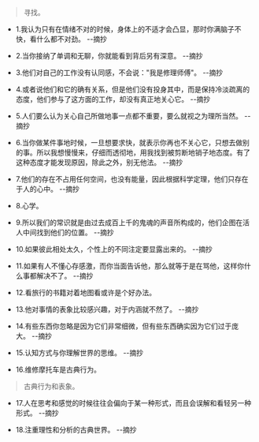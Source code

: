 >寻找。

- 1.我认为只有在情绪不对的时候，身体上的不适才会凸显，那时你满脑子不快，看什么都不对劲。 --摘抄

- 2.当你接纳了单调和无聊，你就能看到背后另有深意。 --摘抄

- 3.他们对自己的工作没有认同感，不会说："我是修理师傅"。 --摘抄

- 4.或者说他们和它的确有关系，但是他们没有投身其中，而是保持冷淡疏离的态度，他们参与了这方面的工作，却没有真正地关心它。 --摘抄

- 5.人们要么认为关心自己所做地事一点都不重要，要么就视之为理所当然。 --摘抄

- 6.当你做某件事地时候，一旦想要求快，就表示你再也不关心它，只想去做别的事。所以我想慢慢来，仔细而透彻地，用我找到被剪断地销子地态度。有了这种态度才能发现原因，除此之外，别无他法。 --摘抄

- 7.他们的存在不占用任何空间，也没有能量，因此根据科学定理，他们只存在于人的心中。 --摘抄

- 8.心学。

- 9.所以我们的常识就是由过去成百上千的鬼魂的声音所构成的，他们企图在活人中间找到他们的位置。 --摘抄

- 10.如果彼此相处太久，个性上的不同注定要显露出来的。 --摘抄

- 11.如果有人不懂心存感激，而你当面告诉他，那么就等于是在骂他，这样你什么事都解决不了。 --摘抄

- 12.看旅行的书籍对着地图看或许是个好办法。

- 13.他对事情的表象比较感兴趣，对于内涵就不然了。 --摘抄

- 14.有些东西你忽略是因为它们非常细微，但有些东西确实因为它们过于庞大。 --摘抄

- 15.认知方式与你理解世界的思维。 --摘抄

- 16.维修摩托车是古典行为。

>古典行为和表象。

- 17.人在思考和感觉的时候往往会偏向于某一种形式，而且会误解和看轻另一种形式。 --摘抄

- 18.注重理性和分析的古典世界。 --摘抄
